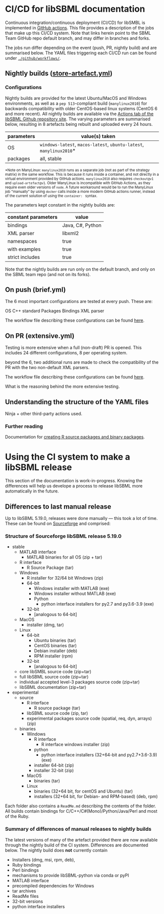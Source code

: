 
# CI/CD for libSBML documentation

Continuous integration/continuous deployment (CI/CD) for libSMBL is implemented in [GitHub actions](https://docs.github.com/en/actions). This file provides a description of the jobs that make up this CI/CD system. Note that links herein point to the SBML Team GitHub repo default branch, and may differ in branches and forks.

The jobs run differ depending on the event (push, PR, nightly build) and are summarised below. The YAML files triggering each CI/CD run can be found under [`./github/workflows/`](https://github.com/sbmlteam/libsbml/tree/development/.github/workflows).

## Nightly builds ([store-artefact.yml](https://github.com/sbmlteam/libsbml/actions/workflows/store-artefact.yml))

### Configurations
Nightly builds are provided for the latest Ubuntu/MacOS and Windows environments, as well as a `pep 513`-compliant build (`manylinux2010`) for backwards compatibility with older CentOS-based linux systems (CentOS 6 and more recent). All nightly builds are available via the [Actions tab of the libSBML Github repository site](https://github.com/sbmlteam/libsbml/actions/workflows/store-artefact.yml). The varying parameters are summarised below, resulting in 8 artefacts being rebuilt and uploaded every 24 hours.

| parameters | value(s) taken |
|-----|------------|
| OS | `windows-latest`, `macos-latest`, `ubuntu-latest`, `manylinux2010`* |
| packages | all, stable |

<sub>\*Note on ManyLinux: `manylinux2010` runs as a separate job (not as part of the strategy matrix) in the same workflow. This is because it runs inside a container, and not directly in a virtual environment provided by GitHub actions. `manylinux2010` also requires `checkout@v1` and `upload-artefact@v1`. Older ManyLinux is incompatible with GitHub Actions, as they require even older versions of `node`. A future workaround would be to run the ManyLinux job "manually" by using `docker` calls inside a more modern GitHub actions runner, instead of the current solution of using the `container: ` syntax.</sub>

The parameters kept constant in the nightly builds are:

| constant parameters | value |
|-------------|------------|
| bindings    | Java, C#, Python|
| XML parser  | libxml2 |
| namespaces  | true |
| with examples    | true |
| strict includes  | true |

Note that the nightly builds are run only on the default branch, and only on the SBML team repo (and not on its forks).


## On push (brief.yml)

The 6 most important configurations are tested at every push. These are:

OS
C++ standard
Packages
Bindings
XML parser

The workflow file describing these configurations can be found [here](https://github.com/sbmlteam/libsbml/actions/workflows/brief.yml).

## On PR (extensive.yml)

Testing is more extensive when a full (non-draft) PR is opened. This includes 24 different configurations, 8 per operating system.

beyond the 6, two additional runs are made to check the compatibility of the PR with the two non-default XML parsers.

The workflow file describing these configurations can be found [here](https://github.com/sbmlteam/libsbml/actions/workflows/extensive.yml).

What is the reasoning behind the more extensive testing.

## Understanding the structure of the YAML files

Ninja + other third-party actions used.

### Further reading

Documentation for [creating R source packages and binary packages](https://cran.r-project.org/doc/manuals/r-release/R-exts.html#Building-binary-packages).


# Using the CI system to make a libSBML release

This section of the documentation is work-in-progress. Knowing the differences will help us develope a process to release libSBML more automatically in the future.

## Differences to last manual release

Up to libSBML 5.19.0, releases were done manually &mdash; this took a lot of time. These can be found on [Sourceforge](https://sourceforge.net/projects/sbml/files/libsbml/5.19.0/) and comprised: 

### Structure of Sourceforge libSBML release 5.19.0

- stable
    - MATLAB interface
        - MATLAB binaries for all OS (zip + tar)
    - R interface
        - R Source Package (tar)
    - Windows 
        - R installer for 32/64 bit Windows (zip)
        - 64-bit
            - Windows installer with MATLAB (exe)
            - Windows installer without MATLAB (exe)
            - Python
                - python interface installers for py2.7 and py3.6-3.9 (exe)
        - 32-bit
            - [analogous to 64-bit]
    - MacOS
        - installer (dmg, tar)
    - Linux
        - 64-bit
            - Ubuntu binaries (tar)
            - CentOS binaries (tar)
            - Debian installer (deb)
            - RPM installer (rpm)
        - 32-bit
            - [analogous to 64-bit]
    - core libSMBL source code (zip+tar)
    - full libSBML source code (zip+tar)
    - individual accepted level-3 packages source code (zip+tar)
    - libSBML documentation (zip+tar)
- experimental
    - source
        - R interface
            - R source package (tar)
        - libSBML source code (zip, tar)
        - experimental packages source code (spatial, req, dyn, arrays) (zip)
    - binaries
        - Windows
            - R interface
                - R interface windows installer (zip)
            - python
                - python interface installers (32+64-bit and py2.7+3.6-3.9) (exe)
            - installer 64-bit (zip)
            - installer 32-bit (zip)
        - MacOS
            - binaries (tar)
        - Linux
            - binaries (32+64 bit, for centOS and Ubuntu) (tar)
            - installers (32+64 bit, for Debian- and RPM-based) (deb, rpm)

Each folder also contains a `ReadMe.md` describing the contents of the folder.
All builds contain bindings for C/C++/C#(Mono)/Python/Java/Perl and most of the Ruby.

### Summary of differences of manual releases to nightly builds

The latest versions of many of the artefact provided there are now available through the nightly build of the CI system. Differences are documented below. The nightly build does **not** currently contain
- Installers (dmg, msi, rpm, deb), 
- Ruby bindings
- Perl bindings
- mechanisms to provide libSBML-python via conda or pyPI
- MATLAB interface
- precompiled dependencies for Windows
- tar archives
- ReadMe files
- 32-bit versions
- python interface installers